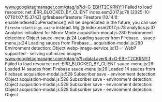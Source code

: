 www.googletagmanager.com/gtag/js?id=G-EBHT2CKRNY:1  Failed to load resource: net::ERR_BLOCKED_BY_CLIENT
index.esm2017.js:78 [2025-10-07T01:07:15.374Z]  @firebase/firestore: Firestore (10.14.1): enableIndexedDbPersistence() will be deprecated in the future, you can use `FirestoreSettings.cache` instead.
Mg @ index.esm2017.js:78
analytics.js:37 Analytics initialized for Mirror Mode
acquisition-modal.js:280 Environment detection: Object
sauce-menu.js:24 Loading sauces from Firebase...
sauce-menu.js:24 Loading sauces from Firebase...
acquisition-modal.js:280 Environment detection: Object
webp-image-service.js:13 ✅ WebP supported - serving optimized images
www.googletagmanager.com/gtag/js?l=dataLayer&id=G-EBHT2CKRNY:1  Failed to load resource: net::ERR_BLOCKED_BY_CLIENT
sauce-menu.js:26 Loaded 14 sauces from Firebase
sauce-menu.js:26 Loaded 14 sauces from Firebase
acquisition-modal.js:528 Subscriber save - environment detection: Object
acquisition-modal.js:528 Subscriber save - environment detection: Object
acquisition-modal.js:528 Subscriber save - environment detection: Object
acquisition-modal.js:528 Subscriber save - environment detection: Object
